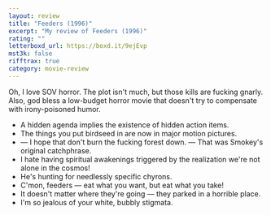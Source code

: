 ```yaml
---
layout: review
title: "Feeders (1996)"
excerpt: "My review of Feeders (1996)"
rating: ""
letterboxd_url: https://boxd.it/9ejEvp
mst3k: false
rifftrax: true
category: movie-review
---
```


Oh, I love SOV horror. The plot isn't much, but those kills are fucking gnarly. Also, god bless a low-budget horror movie that doesn't try to compensate with irony-poisoned humor.

- A hidden agenda implies the existence of hidden action items.
- The things you put birdseed in are now in major motion pictures.
- — I hope that don't burn the fucking forest down. — That was Smokey's original catchphrase.
- I hate having spiritual awakenings triggered by the realization we're not alone in the cosmos!
- He's hunting for needlessly specific chyrons.
- C'mon, feeders — eat what you want, but eat what you take!
- It doesn't matter where they're going — they parked in a horrible place.
- I'm so jealous of your white, bubbly stigmata.

